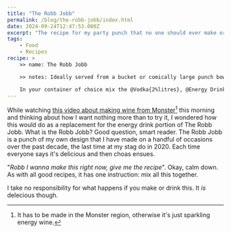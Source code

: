 ```yaml
---
title: "The Robb Jobb"
permalink: /blog/the-robb-jobb/index.html
date: 2024-09-24T12:47:53.000Z
excerpt: "The recipe for my party punch that no one should ever make or drink"
tags:
    - Food
    - Recipes
recipe: >
    >> name: The Robb Jobb

    >> notes: Ideally served from a bucket or comically large punch bowl with a ladel. | I've used [Tesco Blue Spark](https://www.tesco.com/groceries/en-GB/products/314819928) in the past for this but pick any energy drink you fancy. Or make it with Monster wine and let me know how it goes. | Heineken is my preference for the lager but any old crap will do.

    In your container of choice mix the @Vodka{2%litres}, @Energy Drink{1%litre}, @Lager{500%ml}, and @Lime Cordial{100%ml}. Serve with a ladel.
---
```


While watching [this video about making wine from Monster](https://www.youtube.com/watch?v=Qo9OV9iqebc)[^1] this morning and thinking about how I want nothing more than to try it, I wondered how this would do as a replacement for the energy drink portion of The Robb Jobb. What is the Robb Jobb? Good question, smart reader. The Robb Jobb is a punch of my own design that I have made on a handful of occasions over the past decade, the last time at my stag do in 2020. Each time everyone says it's delicious and then choas ensues.

"_Robb I wanna make this right now, give me the recipe_". Okay, calm down. As with all good recipes, it has one instruction: mix all this together. 

<!-- - 2 litres of vodka.
- 1 litre of energy drink. I've used [Tesco Blue Spark](https://www.tesco.com/groceries/en-GB/products/314819928) in the past for this but pick any energy drink you fancy. Or make it with Monster wine and let me know how it goes.
- 500ml of lager. Heineken is my preference for this.
- 100ml of lime cordial. -->

I take no responsibility for what happens if you make or drink this. It _is_ delecious though.

[^1]: It has to be made in the Monster region, otherwise it's just sparkling energy wine.